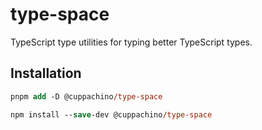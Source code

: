 # type-space

TypeScript type utilities for typing better TypeScript types.

## Installation
```ps
pnpm add -D @cuppachino/type-space
```
```ps
npm install --save-dev @cuppachino/type-space
```

